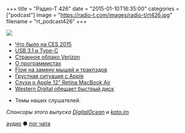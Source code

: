 +++
title = "Радио-Т 426"
date = "2015-01-10T16:35:00"
categories = ["podcast"]
image = "https://radio-t.com/images/radio-t/rt426.jpg"
filename = "rt_podcast426"
+++

![](https://radio-t.com/images/radio-t/rt426.jpg)

* [Что было на CES 2015](http://prsm.tc/HRZJQo)
* [USB 3.1 и Type-C](http://prsm.tc/owEQ8k)
* [Странное облако Verizon](http://prsm.tc/8khyIC)
* [О программистах](http://prsm.tc/jPNywf)
* [Flow на замену мышей и тракпэдов](http://prsm.tc/NkZ4Kv)
* [Грустная ситуация с Apple](http://www.marco.org/2015/01/04/apple-lost-functional-high-ground)
* [Слухи о Apple 12" Retina MacBook Air ](http://www.macrumors.com/2015/01/06/12-inch-macbook-air-rendition/)
* [Western Digital обещает быстрый диск](http://prsm.tc/Tt0iGk)
- Темы наших слушателей.

_Спонсоры этого выпуска [DigitalOcean](https://www.digitalocean.com) и [kato.im](https://kato.im)_

[аудио](http://cdn.radio-t.com/rt_podcast426.mp3) ● [лог чата](http://chat.radio-t.com/logs/radio-t-426.html)
<audio src="http://cdn.radio-t.com/rt_podcast426.mp3" preload="none"></audio>